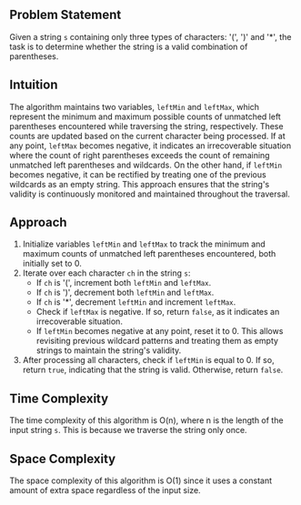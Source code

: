 ## Problem Statement
Given a string `s` containing only three types of characters: '(', ')' and '*', the task is to determine whether the string is a valid combination of parentheses.

## Intuition
The algorithm maintains two variables, `leftMin` and `leftMax`, which represent the minimum and maximum possible counts of unmatched left parentheses encountered while traversing the string, respectively. These counts are updated based on the current character being processed. If at any point, `leftMax` becomes negative, it indicates an irrecoverable situation where the count of right parentheses exceeds the count of remaining unmatched left parentheses and wildcards. On the other hand, if `leftMin` becomes negative, it can be rectified by treating one of the previous wildcards as an empty string. This approach ensures that the string's validity is continuously monitored and maintained throughout the traversal.

## Approach
1. Initialize variables `leftMin` and `leftMax` to track the minimum and maximum counts of unmatched left parentheses encountered, both initially set to 0.
2. Iterate over each character `ch` in the string `s`:
   - If `ch` is '(', increment both `leftMin` and `leftMax`.
   - If `ch` is ')', decrement both `leftMin` and `leftMax`.
   - If `ch` is '*', decrement `leftMin` and increment `leftMax`.
   - Check if `leftMax` is negative. If so, return `false`, as it indicates an irrecoverable situation.
   - If `leftMin` becomes negative at any point, reset it to 0. This allows revisiting previous wildcard patterns and treating them as empty strings to maintain the string's validity.
3. After processing all characters, check if `leftMin` is equal to 0. If so, return `true`, indicating that the string is valid. Otherwise, return `false`.

## Time Complexity
The time complexity of this algorithm is O(n), where n is the length of the input string `s`. This is because we traverse the string only once.

## Space Complexity
The space complexity of this algorithm is O(1) since it uses a constant amount of extra space regardless of the input size.